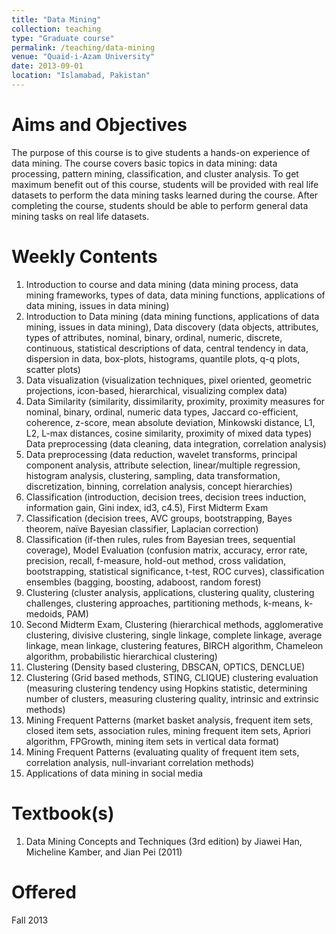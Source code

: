 ```yaml
---
title: "Data Mining"
collection: teaching
type: "Graduate course"
permalink: /teaching/data-mining
venue: "Quaid-i-Azam University"
date: 2013-09-01
location: "Islamabad, Pakistan"
---
```




Aims and Objectives
======
The purpose of this course is to give students a hands-on experience of data mining. The course covers basic topics in data mining: data processing, pattern mining, classification, and cluster analysis. To get maximum benefit out of this course, students will be provided with real life datasets to perform the data mining tasks learned during the course. After completing the course, students should be able to perform general data mining tasks on real life datasets.

Weekly Contents
======
1. Introduction to course and data mining (data mining process, data mining frameworks, types of data, data mining functions, applications of data mining, issues in data mining)
1. Introduction to Data mining (data mining functions, applications of data mining, issues in data mining), Data discovery (data objects, attributes, types of attributes, nominal, binary, ordinal, numeric, discrete, continuous, statistical descriptions of data, central tendency in data, dispersion in data, box-plots, histograms, quantile plots, q-q plots, scatter plots)
1. Data visualization (visualization techniques, pixel oriented, geometric projections, icon-based, hierarchical, visualizing complex data)
1. Data Similarity (similarity, dissimilarity, proximity, proximity measures for nominal, binary, ordinal, numeric data types, Jaccard co-efficient, coherence, z-score, mean absolute deviation, Minkowski distance, L1, L2, L-max distances, cosine similarity, proximity of mixed data types) Data preprocessing (data cleaning, data integration, correlation analysis)
1. Data preprocessing (data reduction, wavelet transforms, principal component analysis, attribute selection, linear/multiple regression, histogram analysis, clustering, sampling, data transformation, discretization, binning, correlation analysis, concept hierarchies)
1. Classification (introduction, decision trees, decision trees induction, information gain, Gini index, id3, c4.5), First Midterm Exam
1. Classification (decision trees, AVC groups, bootstrapping, Bayes theorem, naïve Bayesian classifier, Laplacian correction)
1. Classification (if-then rules, rules from Bayesian trees, sequential coverage), Model Evaluation (confusion matrix, accuracy, error rate, precision, recall, f-measure, hold-out method, cross validation, bootstrapping, statistical significance, t-test, ROC curves), classification ensembles (bagging, boosting, adaboost, random forest)
1. Clustering (cluster analysis, applications, clustering quality, clustering challenges, clustering approaches, partitioning methods, k-means, k-medoids, PAM)
1. Second Midterm Exam, Clustering (hierarchical methods, agglomerative clustering, divisive clustering, single linkage, complete linkage, average linkage, mean linkage, clustering features, BIRCH algorithm, Chameleon algorithm, probabilistic hierarchical clustering)
1. Clustering (Density based clustering, DBSCAN, OPTICS, DENCLUE)
1. Clustering (Grid based methods, STING, CLIQUE) clustering evaluation (measuring clustering tendency using Hopkins statistic, determining number of clusters, measuring clustering quality, intrinsic and extrinsic methods)
1. Mining Frequent Patterns (market basket analysis, frequent item sets, closed item sets, association rules, mining frequent item sets, Apriori algorithm, FPGrowth, mining item sets in vertical data format)
1. Mining Frequent Patterns (evaluating quality of frequent item sets, correlation analysis, null-invariant correlation methods)
1. Applications of data mining in social media

Textbook(s)
======
1. Data Mining Concepts and Techniques (3rd edition) by Jiawei Han, Micheline Kamber, and Jian Pei (2011) 

Offered
======
Fall 2013
